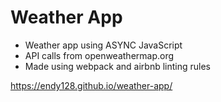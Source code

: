 # Weather App
- Weather app using ASYNC JavaScript
- API calls from openweathermap.org
- Made using webpack and airbnb linting rules

https://endy128.github.io/weather-app/
